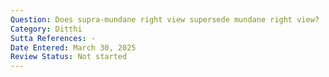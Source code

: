 ```yaml
---
Question: Does supra-mundane right view supersede mundane right view?
Category: Diṭṭhi
Sutta References: -
Date Entered: March 30, 2025
Review Status: Not started
---
```

